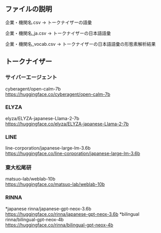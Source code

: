 ## ファイルの説明

企業・機関名.csv → トークナイザーの語彙

企業・機関名_ja.csv → トークナイザーの日本語語彙

企業・機関名_vocab.csv → トークナイザーの日本語語彙の形態素解析結果

## トークナイザー
### サイバーエージェント
cyberagent/open-calm-7b  
https://huggingface.co/cyberagent/open-calm-7b

### ELYZA
elyza/ELYZA-japanese-Llama-2-7b  
https://huggingface.co/elyza/ELYZA-japanese-Llama-2-7b

### LINE
line-corporation/japanese-large-lm-3.6b  
https://huggingface.co/line-corporation/japanese-large-lm-3.6b

### 東大松尾研
matsuo-lab/weblab-10b  
https://huggingface.co/matsuo-lab/weblab-10b

### RINNA
*japanese
rinna/japanese-gpt-neox-3.6b  
https://huggingface.co/rinna/japanese-gpt-neox-3.6b
*bilingual
rinna/bilingual-gpt-neox-4b  
https://huggingface.co/rinna/bilingual-gpt-neox-4b
